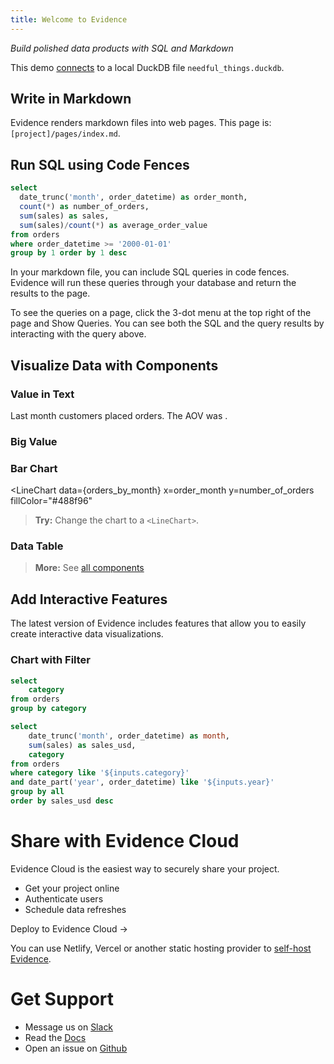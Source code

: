 ```yaml
---
title: Welcome to Evidence
---
```


_Build polished data products with SQL and Markdown_

This demo [connects](/settings) to a local DuckDB file `needful_things.duckdb`.

<LineChart
  data={orders_by_month}
  y=sales
  yFmt=usd0k
  title = "Sales by Month, USD"
/>

## Write in Markdown

Evidence renders markdown files into web pages. This page is:
`[project]/pages/index.md`.

## Run SQL using Code Fences

```sql orders_by_month
select
  date_trunc('month', order_datetime) as order_month,
  count(*) as number_of_orders,
  sum(sales) as sales,
  sum(sales)/count(*) as average_order_value
from orders
where order_datetime >= '2000-01-01'
group by 1 order by 1 desc
```

In your markdown file, you can include SQL queries in code fences. Evidence will run these queries through your database and return the results to the page.

<Alert status=info>  
To see the queries on a page, click the 3-dot menu at the top right of the page and Show Queries. You can see both the SQL and the query results by interacting with the query above.
</Alert>

## Visualize Data with Components

### Value in Text

Last month customers placed **<Value data={orders_by_month} column=number_of_orders/>** orders. The AOV was **<Value data={orders_by_month} column=average_order_value fmt=usd2/>**.

### Big Value 
<BigValue data={orders_by_month} value=sales fmt=usd0/>
<BigValue data={orders_by_month} value=number_of_orders />


### Bar Chart

<LineChart 
  data={orders_by_month} 
  x=order_month
  y=number_of_orders 
  fillColor="#488f96"
>
  <ReferenceArea xMin="2020-03-15" xMax="2021-05-15" label="COVID Impacted" color=green/>
</LineChart>

> **Try:** Change the chart to a `<LineChart>`.

### Data Table

<DataTable data={orders_by_month} rows=6/>

> **More:** See [all components](https://docs.evidence.dev/components/all-components)

## Add Interactive Features

The latest version of Evidence includes features that allow you to easily create interactive data visualizations.

### Chart with Filter 

```sql categories
select
    category
from orders
group by category
```

<Dropdown data={categories} name=category value=category>
    <DropdownOption value="%" valueLabel="All Categories"/>
</Dropdown>

<Dropdown name=year>
    <DropdownOption value=% valueLabel="All Years"/>
    <DropdownOption value=2019/>
    <DropdownOption value=2020/>
    <DropdownOption value=2021/>
</Dropdown>

```sql orders_by_category
select 
    date_trunc('month', order_datetime) as month,
    sum(sales) as sales_usd,
    category
from orders
where category like '${inputs.category}'
and date_part('year', order_datetime) like '${inputs.year}'
group by all
order by sales_usd desc
```

<BarChart
    data={orders_by_category}
    title="Sales by Month, {inputs.category}"
    x=month
    y=sales_usd
    series=category
/>




# Share with Evidence Cloud

Evidence Cloud is the easiest way to securely share your project. 

- Get your project online
- Authenticate users
- Schedule data refreshes

<BigLink href='https://du3tapwtcbi.typeform.com/waitlist?utm_source=template&typeform-source=template'>Deploy to Evidence Cloud &rarr;</BigLink>

You can use Netlify, Vercel or another static hosting provider to [self-host Evidence](https://docs.evidence.dev/deployment/overview).

# Get Support

- Message us on [Slack](https://slack.evidence.dev/)
- Read the [Docs](https://docs.evidence.dev/)
- Open an issue on [Github](https://github.com/evidence-dev/evidence)
